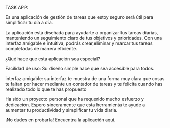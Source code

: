 TASK APP:

Es una aplicación de gestión de tareas que estoy seguro será útil para simplificar tu día a día.

La aplicación está diseñada para ayudarte a organizar tus tareas diarias, manteniendo un seguimiento claro de tus objetivos y prioridades. Con una interfaz amigable e intuitiva, podrás crear,eliminar y marcar tus tareas completadas de manera eficiente.

¿Qué hace que esta aplicación sea especial?

Facilidad de uso: Su diseño simple hace que sea accesible para todos.

interfaz amigable: su interfaz te muestra de una forma muy clara que cosas te faltan por hacer mediante un contador de tareas y te felicita cuando has realizado todo lo que te has propuesto

Ha sido un proyecto personal que ha requerido mucho esfuerzo y dedicación. Espero sinceramente que esta herramienta te ayude a aumentar tu productividad y simplificar tu vida diaria.

¡No dudes en probarla! Encuentra la aplicación aquí.


